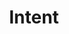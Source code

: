 ---
title: Intent
descriptionShort: Instances of Israeli incitement to Genocide
description: The statements of genocidal intent in this database highlight the intentionality fueling specific acts that constitute genocide, committed by the Israeli Armed Forces against Palestinians.
learnMore: Learn more
themes: Themes
allThemes: All Themes
civilianHarm: Civilian Harm
starvation: Starvation
destructionInfrastructure: Destruction of infrastructure
annexationDisplacement: Annexation/Forced Displacement
sectors: Sectors
armed-forces: Armed Forces
decisionMakers: Decision Makers
legislators: Legislators
publicFigures: Public Figures
formerGovernment: Former Government
media: Media
other: Other
statements: Statements
noStatementsFound: No statements were found matching these parameters.
showAll: Show all
filter: Filter
close: Close
searchAndFilter: Search and Filter
loading: Loading
---